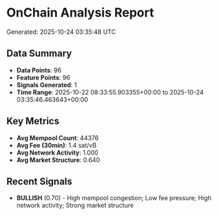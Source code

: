 # OnChain Analysis Report
Generated: 2025-10-24 03:35:48 UTC

## Data Summary
- **Data Points**: 96
- **Feature Points**: 96
- **Signals Generated**: 1
- **Time Range**: 2025-10-22 08:33:55.903355+00:00 to 2025-10-24 03:35:46.463643+00:00

## Key Metrics
- **Avg Mempool Count**: 44376
- **Avg Fee (30min)**: 1.4 sat/vB
- **Avg Network Activity**: 1.000
- **Avg Market Structure**: 0.640

## Recent Signals
- **BULLISH** (0.70) - High mempool congestion; Low fee pressure; High network activity; Strong market structure
